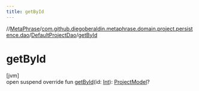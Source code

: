 ```yaml
---
title: getById
---
```

//[MetaPhrase](../../../index.html)/[com.github.diegoberaldin.metaphrase.domain.project.persistence.dao](../index.html)/[DefaultProjectDao](index.html)/[getById](get-by-id.html)



# getById



[jvm]\
open suspend override fun [getById](get-by-id.html)(id: [Int](https://kotlinlang.org/api/latest/jvm/stdlib/kotlin/-int/index.html)): [ProjectModel](../../com.github.diegoberaldin.metaphrase.domain.project.data/-project-model/index.html)?




